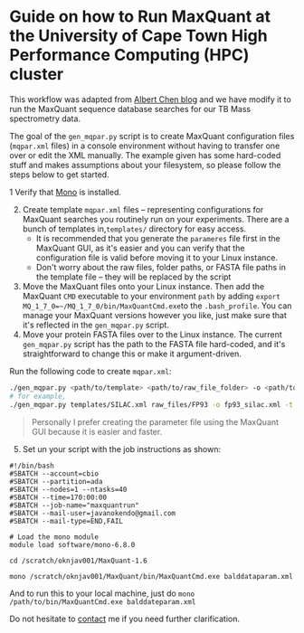 Guide on how to Run MaxQuant at the University of Cape Town High Performance Computing (HPC) cluster 
====================================================================================================
This workflow was adapted from [Albert Chen blog](http://atchen.me/research/2019/03/21/mq-linux.html) and we have modify it to run the MaxQuant sequence database searches for our TB Mass spectrometry data.

The goal of the `gen_mqpar.py` script is to create MaxQuant configuration files (`mqpar.xml` files) in a console environment without having to transfer one over or edit the XML manually. The example given has some hard-coded stuff and makes assumptions about your filesystem, so please follow the steps below to get started.

1 Verify that [Mono](https://www.mono-project.com/download/stable/#download-lin) is installed.

2. Create template `mqpar.xml` files – representing configurations for MaxQuant searches you routinely run on your experiments. There are a bunch of templates in,`templates/` directory for easy access. 
    - It is recommended that you generate the `parameres` file first in the MaxQuant GUI, as it's easier and you can verify that the configuration file is valid before moving it to your Linux instance.
    - Don't worry about the raw files, folder paths, or FASTA file paths in the template file – they will be replaced by the script
3. Move the MaxQuant files onto your Linux instance. Then add the MaxQuant `CMD` executable to your environment `path` by adding `export MQ_1_7_0=~/MQ_1_7_0/bin/MaxQuantCmd.exe`to the `.bash_profile`. You can manage your MaxQuant versions however you like, just make sure that it's reflected in the `gen_mqpar.py` script.
4. Move your protein FASTA files over to the Linux instance. The current `gen_mqpar.py` script has the path to the FASTA file hard-coded, and it's straightforward to change this or make it argument-driven.

Run the following code to create `mqpar.xml`:
```bash
./gen_mqpar.py <path/to/template> <path/to/raw_file_folder> -o <path/to/output_mqpar.xml> -t <num_threads>
# for example,
./gen_mqpar.py templates/SILAC.xml raw_files/FP93 -o fp93_silac.xml -t 6
```
> Personally I prefer creating the parameter file using the MaxQuant GUI because it is easier and faster.

5. Set un your script with the job instructions as shown:
```
#!/bin/bash
#SBATCH --account=cbio
#SBATCH --partition=ada
#SBATCH --nodes=1 --ntasks=40
#SBATCH --time=170:00:00
#SBATCH --job-name="maxquantrun"
#SBATCH --mail-user=javanokendo@gmail.com
#SBATCH --mail-type=END,FAIL

# Load the mono module
module load software/mono-6.8.0

cd /scratch/oknjav001/MaxQuant-1.6

mono /scratch/oknjav001/MaxQuant/bin/MaxQuantCmd.exe balddataparam.xml             
```
And to run this to your local machine, just do `mono /path/to/bin/MaxQuantCmd.exe balddateparam.xml`

Do not hesitate to [contact](javanokendo@gmail.com) me if you need further clarification.
